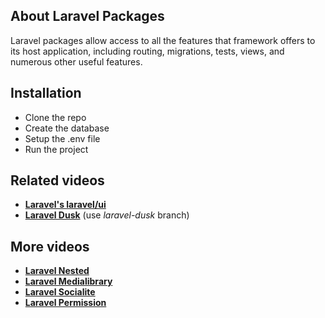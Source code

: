 
## About Laravel Packages

Laravel packages allow access to all the features that framework offers to its host application, including routing, migrations, tests, views, and numerous other useful features.

## Installation

- Clone the repo
- Create the database 
- Setup the .env file
- Run the project


## Related videos

- **[Laravel's laravel/ui](https://youtu.be/99TcwjBTUzE)**
- **[Laravel Dusk](https://youtu.be/80FbFIwQEAw)** (use *laravel-dusk* branch)

## More videos

- **[Laravel Nested](https://youtu.be/9PEjGW2EvRI)**
- **[Laravel Medialibrary](https://youtu.be/_bTp74a1iB4)**
- **[Laravel Socialite](https://youtu.be/61uhb2UBuBQ)**
- **[Laravel Permission](https://youtu.be/tNEb27SXcZ8)**
